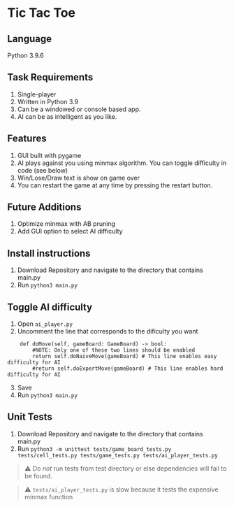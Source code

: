 # Tic Tac Toe

## Language
Python 3.9.6

## Task Requirements
1. Single-player
2. Written in Python 3.9
3. Can be a windowed or console based app.
4. AI can be as intelligent as you like.

## Features
1. GUI built with pygame
2. AI plays against you using minmax algorithm. You can toggle difficulty in code (see below)
3. Win/Lose/Draw text is show on game over
4. You can restart the game at any time by pressing the restart button.

## Future Additions
1. Optimize minmax with AB pruning
2. Add GUI option to select AI difficulty

## Install instructions
1. Download Repository and navigate to the directory that contains main.py
2. Run `python3 main.py`

## Toggle AI difficulty
1. Open `ai_player.py`
2. Uncomment the line that corresponds to the dificulty you want
```
    def doMove(self, gameBoard: GameBoard) -> bool:
        #NOTE: Only one of these two lines should be enabled
        return self.doNaiveMove(gameBoard) # This line enables easy difficulty for AI
        #return self.doExpertMove(gameBoard) # This line enables hard difficulty for AI
```
3. Save
4. Run `python3 main.py`

## Unit Tests
1. Download Repository and navigate to the directory that contains main.py
2. Run `python3 -m unittest tests/game_board_tests.py tests/cell_tests.py tests/game_tests.py tests/ai_player_tests.py`
> :warning: Do *not* run tests from test directory or else dependencies will fail to be found.

> :warning: `tests/ai_player_tests.py` is slow because it tests the expensive minmax function
